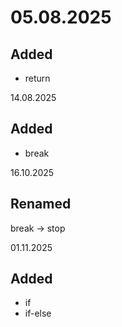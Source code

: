 # 05.08.2025

## Added
- return

14.08.2025

## Added
- break

16.10.2025

## Renamed
break -> stop

01.11.2025

## Added 
- if
- if-else
